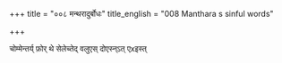 +++
title = "००८ मन्थरादुर्बोधः"
title_english = "008 Manthara s sinful words"

+++


चोम्मेन्तर्य् फ़ोर् थे सेलेच्तेद् वलुएस् दोएस्न्ऽत् एxइस्त्

